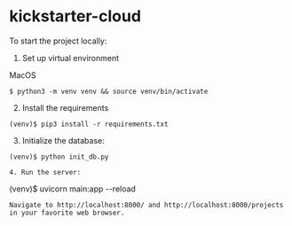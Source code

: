 # kickstarter-cloud

To start the project locally:

1. Set up virtual environment

MacOS
```
$ python3 -m venv venv && source venv/bin/activate
```

2. Install the requirements
```
(venv)$ pip3 install -r requirements.txt
```

3. Initialize the database:
```
(venv)$ python init_db.py

4. Run the server:
```
(venv)$ uvicorn main:app --reload
```
Navigate to http://localhost:8000/ and http://localhost:8000/projects in your favorite web browser.